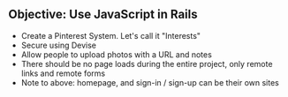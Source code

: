 Objective: Use JavaScript in Rails 
-----------

* Create a Pinterest System. Let's call it "Interests"
* Secure using Devise
* Allow people to upload photos with a URL and notes
* There should be no page loads during the entire project, only remote links and
  remote forms
* Note to above: homepage, and sign-in / sign-up can be their own sites
